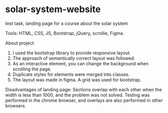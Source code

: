 # solar-system-website
test task, landing page for a course about the solar system

Tools:
HTML, CSS, JS, Bootstrap, jQuery, scrollie, Figma.

About project:
1) I used the bootstrap library to provide responsive layout.
2) The approach of semantically correct layout was followed.
3) As an interactive element, you can change the background when scrolling the page.
4) Duplicate styles for elements were merged into classes.
5) The layout was made in figma. A grid was used for bootstrap.

Disadvantages of landing page:
Sections overlap with each other when the width is less than 1000, 
and the problem was not solved. Testing was performed in the chrome 
browser, and overlays are also performed in other browsers.